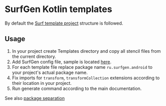 # SurfGen Kotlin templates

By default the [Surf template project][template] structure is followed.

## Usage
1. In your project create Templates directory and copy all stencil files from the current directory.
1. Add SurfGen config file, sample is located [here][config].
1. For each template file replace package name `ru.surfgen.android` to your project's actual package name.
1. Fix imports for `transform`, `transformCollection` extensions according to their location in your project.
1. Run generate command according to the main documentation.

See also [package separation](PackageSeparation.md)

[template]: https://github.com/surfstudio/SurfAndroidStandard/tree/dev/G-0.5.0/template
[config]: config/kotlin.config.yaml

